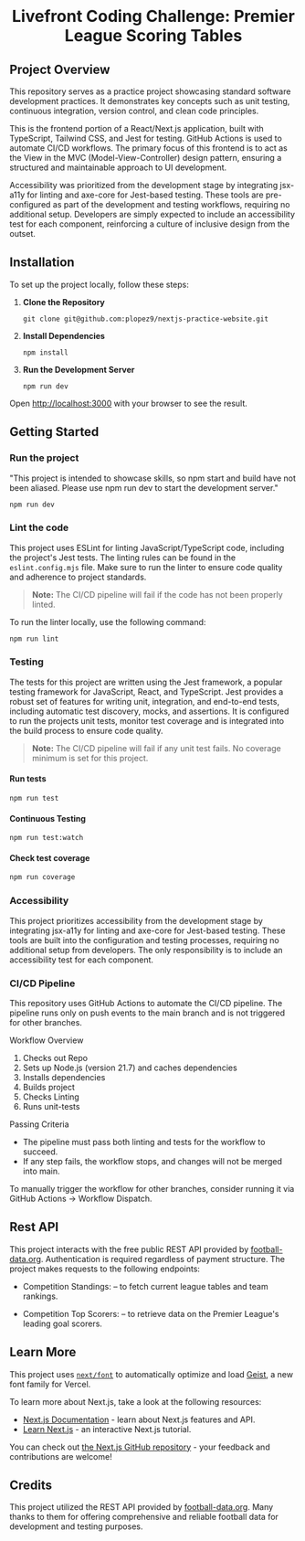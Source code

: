 # <p align="center" style="padding-top:20px">Livefront Coding Challenge: Premier League Scoring Tables </p>

## Project Overview

This repository serves as a practice project showcasing standard software development practices. It demonstrates key concepts such as unit testing, continuous integration, version control, and clean code principles.

This is the frontend portion of a React/Next.js application, built with TypeScript, Tailwind CSS, and Jest for testing. GitHub Actions is used to automate CI/CD workflows. The primary focus of this frontend is to act as the View in the MVC (Model-View-Controller) design pattern, ensuring a structured and maintainable approach to UI development.

Accessibility was prioritized from the development stage by integrating jsx-a11y for linting and axe-core for Jest-based testing. These tools are pre-configured as part of the development and testing workflows, requiring no additional setup. Developers are simply expected to include an accessibility test for each component, reinforcing a culture of inclusive design from the outset.

## Installation

To set up the project locally, follow these steps:

1. **Clone the Repository**

   ```
   git clone git@github.com:plopez9/nextjs-practice-website.git
   ```

2. **Install Dependencies**

   ```
   npm install
   ```

3. **Run the Development Server**
   ```
   npm run dev
   ```

Open [http://localhost:3000](http://localhost:3000) with your browser to see the result.

## Getting Started

### Run the project

"This project is intended to showcase skills, so npm start and build have not been aliased. Please use npm run dev to start the development server."

```sh
npm run dev
```

### Lint the code

This project uses ESLint for linting JavaScript/TypeScript code, including the project's Jest tests. The linting rules can be found in the `eslint.config.mjs` file. Make sure to run the linter to ensure code quality and adherence to project standards.

> **Note:** The CI/CD pipeline will fail if the code has not been properly linted.

To run the linter locally, use the following command:

```sh
npm run lint
```

### Testing

The tests for this project are written using the Jest framework, a popular testing framework for JavaScript, React, and TypeScript. Jest provides a robust set of features for writing unit, integration, and end-to-end tests, including automatic test discovery, mocks, and assertions. It is configured to run the projects unit tests, monitor test coverage and is integrated into the build process to ensure code quality.

> **Note:** The CI/CD pipeline will fail if any unit test fails. No coverage minimum is set for this project.

#### Run tests

```
npm run test
```

#### Continuous Testing

```
npm run test:watch
```

#### Check test coverage

```sh
npm run coverage
```

### Accessibility

This project prioritizes accessibility from the development stage by integrating jsx-a11y for linting and axe-core for Jest-based testing. These tools are built into the configuration and testing processes, requiring no additional setup from developers. The only responsibility is to include an accessibility test for each component.

### CI/CD Pipeline

This repository uses GitHub Actions to automate the CI/CD pipeline. The pipeline runs only on push events to the main branch and is not triggered for other branches.

Workflow Overview

1. Checks out Repo
2. Sets up Node.js (version 21.7) and caches dependencies
3. Installs dependencies
4. Builds project
5. Checks Linting
6. Runs unit-tests

Passing Criteria

- The pipeline must pass both linting and tests for the workflow to succeed.
- If any step fails, the workflow stops, and changes will not be merged into main.

To manually trigger the workflow for other branches, consider running it via GitHub Actions → Workflow Dispatch.

## Rest API

This project interacts with the free public REST API provided by [football-data.org](https://www.football-data.org/). Authentication is required regardless of payment structure. The project makes requests to the following endpoints:

- Competition Standings: – to fetch current league tables and team rankings.

- Competition Top Scorers: – to retrieve data on the Premier League's leading goal scorers.

## Learn More

This project uses [`next/font`](https://nextjs.org/docs/app/building-your-application/optimizing/fonts) to automatically optimize and load [Geist](https://vercel.com/font), a new font family for Vercel.

To learn more about Next.js, take a look at the following resources:

- [Next.js Documentation](https://nextjs.org/docs) - learn about Next.js features and API.
- [Learn Next.js](https://nextjs.org/learn) - an interactive Next.js tutorial.

You can check out [the Next.js GitHub repository](https://github.com/vercel/next.js) - your feedback and contributions are welcome!

## Credits

This project utilized the REST API provided by [football-data.org](https://www.football-data.org/). Many thanks to them for offering comprehensive and reliable football data for development and testing purposes.
